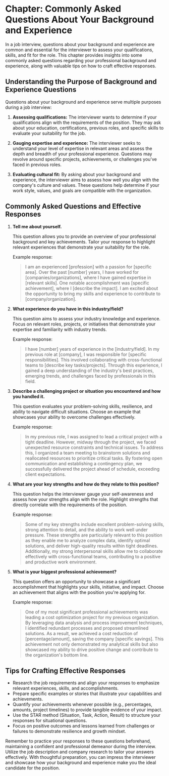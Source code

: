 Chapter: Commonly Asked Questions About Your Background and Experience
======================================================================

In a job interview, questions about your background and experience are common and essential for the interviewer to assess your qualifications, skills, and fit for the role. This chapter provides insights into some commonly asked questions regarding your professional background and experience, along with valuable tips on how to craft effective responses.

Understanding the Purpose of Background and Experience Questions
----------------------------------------------------------------

Questions about your background and experience serve multiple purposes during a job interview:

1. **Assessing qualifications:** The interviewer wants to determine if your qualifications align with the requirements of the position. They may ask about your education, certifications, previous roles, and specific skills to evaluate your suitability for the job.

2. **Gauging expertise and experience:** The interviewer seeks to understand your level of expertise in relevant areas and assess the depth and breadth of your professional experience. Questions may revolve around specific projects, achievements, or challenges you've faced in previous roles.

3. **Evaluating cultural fit:** By asking about your background and experience, the interviewer aims to assess how well you align with the company's culture and values. These questions help determine if your work style, values, and goals are compatible with the organization.

Commonly Asked Questions and Effective Responses
------------------------------------------------

1. **Tell me about yourself.**

   This question allows you to provide an overview of your professional background and key achievements. Tailor your response to highlight relevant experiences that demonstrate your suitability for the role.

   Example response:
   > I am an experienced \[profession\] with a passion for \[specific area\]. Over the past \[number\] years, I have worked for \[companies/organizations\], where I have gained expertise in \[relevant skills\]. One notable accomplishment was \[specific achievement\], where I \[describe the impact\]. I am excited about the opportunity to bring my skills and experience to contribute to \[company/organization\].
2. **What experience do you have in this industry/field?**

   This question aims to assess your industry knowledge and experience. Focus on relevant roles, projects, or initiatives that demonstrate your expertise and familiarity with industry trends.

   Example response:
   > I have \[number\] years of experience in the \[industry/field\]. In my previous role at \[company\], I was responsible for \[specific responsibilities\]. This involved collaborating with cross-functional teams to \[describe key tasks/projects\]. Through this experience, I gained a deep understanding of the industry's best practices, emerging trends, and challenges faced by professionals in this field.
3. **Describe a challenging project or situation you encountered and how you handled it.**

   This question evaluates your problem-solving skills, resilience, and ability to navigate difficult situations. Choose an example that showcases your ability to overcome challenges effectively.

   Example response:
   > In my previous role, I was assigned to lead a critical project with a tight deadline. However, midway through the project, we faced unexpected resource constraints and technical issues. To address this, I organized a team meeting to brainstorm solutions and reallocated resources to prioritize critical tasks. By fostering open communication and establishing a contingency plan, we successfully delivered the project ahead of schedule, exceeding client expectations.
4. **What are your key strengths and how do they relate to this position?**

   This question helps the interviewer gauge your self-awareness and assess how your strengths align with the role. Highlight strengths that directly correlate with the requirements of the position.

   Example response:
   > Some of my key strengths include excellent problem-solving skills, strong attention to detail, and the ability to work well under pressure. These strengths are particularly relevant to this position as they enable me to analyze complex data, identify optimal solutions, and deliver high-quality results within tight deadlines. Additionally, my strong interpersonal skills allow me to collaborate effectively with cross-functional teams, contributing to a positive and productive work environment.
5. **What is your biggest professional achievement?**

   This question offers an opportunity to showcase a significant accomplishment that highlights your skills, initiative, and impact. Choose an achievement that aligns with the position you're applying for.

   Example response:
   > One of my most significant professional achievements was leading a cost optimization project for my previous organization. By leveraging data analysis and process improvement techniques, I identified redundant processes and proposed streamlined solutions. As a result, we achieved a cost reduction of \[percentage/amount\], saving the company \[specific savings\]. This achievement not only demonstrated my analytical skills but also showcased my ability to drive positive change and contribute to the organization's bottom line.

Tips for Crafting Effective Responses
-------------------------------------

* Research the job requirements and align your responses to emphasize relevant experiences, skills, and accomplishments.
* Prepare specific examples or stories that illustrate your capabilities and achievements.
* Quantify your achievements whenever possible (e.g., percentages, amounts, project timelines) to provide tangible evidence of your impact.
* Use the STAR method (Situation, Task, Action, Result) to structure your responses for situational questions.
* Focus on positive outcomes and lessons learned from challenges or failures to demonstrate resilience and growth mindset.

Remember to practice your responses to these questions beforehand, maintaining a confident and professional demeanor during the interview. Utilize the job description and company research to tailor your answers effectively. With thoughtful preparation, you can impress the interviewer and showcase how your background and experience make you the ideal candidate for the position.
